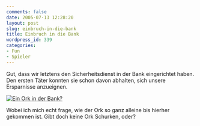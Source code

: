 ```yaml
---
comments: false
date: 2005-07-13 12:28:20
layout: post
slug: einbruch-in-die-bank
title: Einbruch in die Bank
wordpress_id: 339
categories:
- Fun
- Spieler
---
```


Gut, dass wir letztens den Sicherheitsdienst in der Bank eingerichtet haben. Den ersten Täter konnten sie schon davon abhalten, sich unsere Ersparnisse anzueignen.

[![Ein Ork in der Bank?](http://photos21.flickr.com/25639392_505686a185.jpg)](http://www.flickr.com/photos/walsweer/25639392/)

Wobei ich mich echt frage, wie der Ork so ganz alleine bis hierher gekommen ist. Gibt doch keine Ork Schurken, oder?
